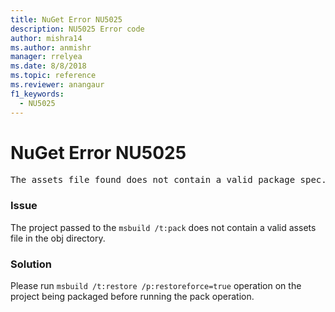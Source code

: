 ```yaml
---
title: NuGet Error NU5025
description: NU5025 Error code
author: mishra14
ms.author: anmishr
manager: rrelyea
ms.date: 8/8/2018
ms.topic: reference
ms.reviewer: anangaur
f1_keywords:
  - NU5025
---
```


# NuGet Error NU5025
<pre>The assets file found does not contain a valid package spec. Try restoring the project again. The location of the assets file is F:\project\obj\project.assets.json.</pre>

### Issue

The project passed to the `msbuild /t:pack` does not contain a valid assets file in the obj directory.


### Solution

Please run `msbuild /t:restore /p:restoreforce=true` operation on the project being packaged before running the pack operation.


